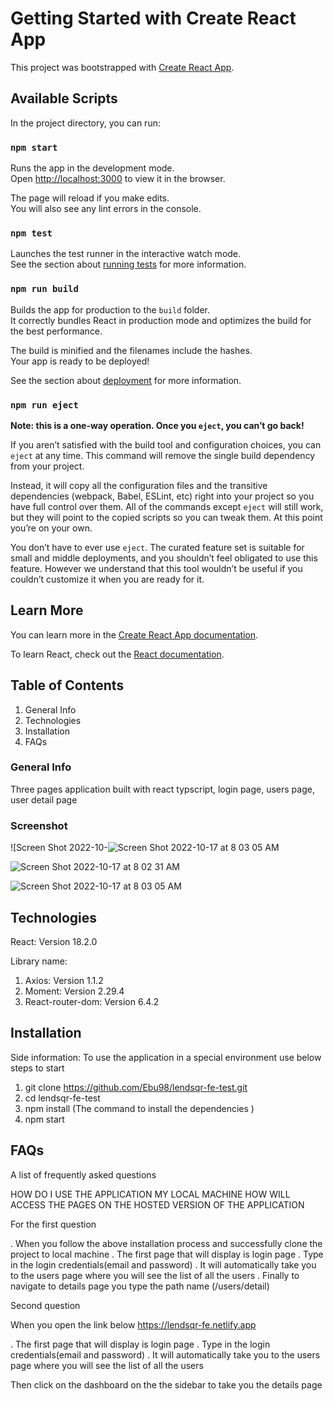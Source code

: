 # Getting Started with Create React App

This project was bootstrapped with [Create React App](https://github.com/facebook/create-react-app).

## Available Scripts

In the project directory, you can run:

### `npm start`

Runs the app in the development mode.\
Open [http://localhost:3000](http://localhost:3000) to view it in the browser.

The page will reload if you make edits.\
You will also see any lint errors in the console.

### `npm test`

Launches the test runner in the interactive watch mode.\
See the section about [running tests](https://facebook.github.io/create-react-app/docs/running-tests) for more information.

### `npm run build`

Builds the app for production to the `build` folder.\
It correctly bundles React in production mode and optimizes the build for the best performance.

The build is minified and the filenames include the hashes.\
Your app is ready to be deployed!

See the section about [deployment](https://facebook.github.io/create-react-app/docs/deployment) for more information.

### `npm run eject`

**Note: this is a one-way operation. Once you `eject`, you can’t go back!**

If you aren’t satisfied with the build tool and configuration choices, you can `eject` at any time. This command will remove the single build dependency from your project.

Instead, it will copy all the configuration files and the transitive dependencies (webpack, Babel, ESLint, etc) right into your project so you have full control over them. All of the commands except `eject` will still work, but they will point to the copied scripts so you can tweak them. At this point you’re on your own.

You don’t have to ever use `eject`. The curated feature set is suitable for small and middle deployments, and you shouldn’t feel obligated to use this feature. However we understand that this tool wouldn’t be useful if you couldn’t customize it when you are ready for it.

## Learn More

You can learn more in the [Create React App documentation](https://facebook.github.io/create-react-app/docs/getting-started).

To learn React, check out the [React documentation](https://reactjs.org/).


## Table of Contents
1. General Info
2. Technologies
3. Installation
4. FAQs
### General Info
Three pages application built with react typscript, login page, users page, user detail page
### Screenshot

![Screen Shot 2022-10-![Screen Shot 2022-10-17 at 8 03 05 AM](https://user-images.githubusercontent.com/91473642/196114878-7680f113-b07a-416a-9404-17604e4b6579.png)

![Screen Shot 2022-10-17 at 8 02 31 AM](https://user-images.githubusercontent.com/91473642/196115011-0acef4ca-7911-4cca-8e4b-da820357e387.png)

![Screen Shot 2022-10-17 at 8 03 05 AM](https://user-images.githubusercontent.com/91473642/196115144-7e73a545-d128-4e5c-b976-e0a06ef54b8e.png)


## Technologies
React: Version 18.2.0

Library name:

1. Axios: Version 1.1.2
2. Moment: Version 2.29.4
3. React-router-dom: Version 6.4.2

## Installation
Side information: To use the application in a special environment use below steps to start

1. git clone https://github.com/Ebu98/lendsqr-fe-test.git
2. cd lendsqr-fe-test
3. npm install (The command to install the dependencies )
4. npm start

## FAQs
A list of frequently asked questions

HOW DO I USE THE APPLICATION MY LOCAL MACHINE
HOW WILL ACCESS THE PAGES ON THE HOSTED VERSION OF THE APPLICATION

For the first question

. When you follow the above installation process and successfully clone the project to local machine
. The first page that will display is login page
. Type in the login credentials(email and password)
. It will automatically take you to the users page where you will see the list of all the users
. Finally to navigate to details page you type the path name (/users/detail) 


Second question

When you open the link below
https://lendsqr-fe.netlify.app

. The first page that will display is login page
. Type in the login credentials(email and password)
. It will automatically take you to the users page where you will see the list of all the users

Then click on the dashboard on the the sidebar to take you the details page
